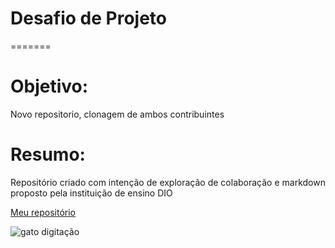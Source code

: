 # Desafio de Projeto

=======
# Objetivo:
Novo repositorio, clonagem de ambos contribuintes 


# Resumo:
Repositório criado com intenção de exploração de colaboração e markdown proposto pela instituição de ensino DIO


[Meu repositório](https://github.com/ItaloElias/dasafio-github-markdown)

![gato digitação](https://media.tenor.com/OKLkZ1Um5HIAAAAM/mad-typing.gif)